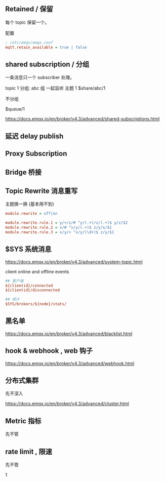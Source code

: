 ## Retained / 保留

每个 topic 保留一个。

配置

```ini
; /etc/emqx/emqx.conf
mqtt.retain_available = true | false
```

## shared subscription / 分组

一条消息只一个 subscriber 处理。

topic 1
分组: abc 组 一起监听 主题 1
$share/abc/1

不分组

$queue/1


https://docs.emqx.io/en/broker/v4.3/advanced/shared-subscriptions.html

## 延迟 delay publish

## Proxy Subscription

## Bridge 桥接

## Topic Rewrite 消息重写

主题换一换 (基本用不到)
```ini
module.rewrite = off|on

module.rewrite.rule.1 = y/+/z/# ^y/(.+)/z/(.+)$ y/z/$2
module.rewrite.rule.2 = x/# ^x/y/(.+)$ z/y/x/$1
module.rewrite.rule.3 = x/y/+ ^x/y/(\d+)$ z/y/$1
```

## $SYS 系统消息

https://docs.emqx.io/en/broker/v4.3/advanced/system-topic.html


client online and offline events

```ini
## 客户端
${clientid}/connected
${clientid}/disconnected

## 统计
$SYS/brokers/${node}/stats/
```

## 黑名单
https://docs.emqx.io/en/broker/v4.3/advanced/blacklist.html

## hook & webhook , web 钩子


https://docs.emqx.io/en/broker/v4.3/advanced/webhook.html

## 分布式集群

先不深入

https://docs.emqx.io/en/broker/v4.3/advanced/cluster.html


## Metric 指标

先不管

## rate limit , 限速

先不管










1
